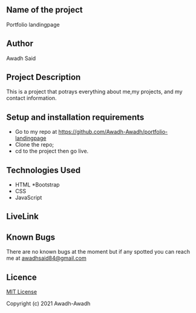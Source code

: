 ## Name of the project

Portfolio landingpage

## Author

Awadh Said

## Project Description

This is a project that potrays everything about me,my projects, and my contact information.

## Setup and installation requirements

* Go to my repo at https://github.com/Awadh-Awadh/portfolio-landingpage
* Clone the repo;
* cd to the project then go live.

## Technologies Used
* HTML
*Bootstrap
* CSS
* JavaScript

## LiveLink

## Known Bugs 

There are no known bugs at the moment but if any spotted you can reach me at awadhsaid84@gmail.com

## Licence

[MIT License](./LICENSE)

Copyright (c) 2021 Awadh-Awadh
